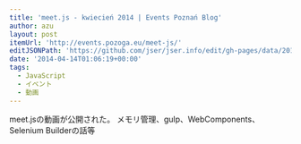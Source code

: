 ```yaml
---
title: 'meet.js - kwiecień 2014 | Events Poznań Blog'
author: azu
layout: post
itemUrl: 'http://events.pozoga.eu/meet-js/'
editJSONPath: 'https://github.com/jser/jser.info/edit/gh-pages/data/2014/04/index.json'
date: '2014-04-14T01:06:19+00:00'
tags:
  - JavaScript
  - イベント
  - 動画
---
```

meet.jsの動画が公開された。
メモリ管理、gulp、WebComponents、Selenium Builderの話等
